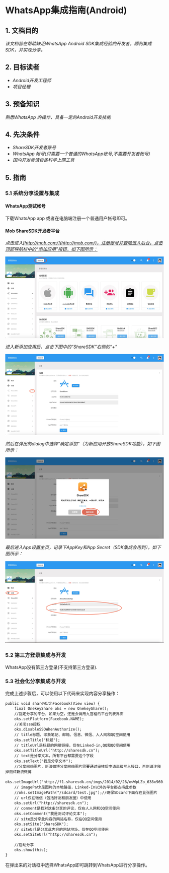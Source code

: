 # WhatsApp集成指南(Android)



## 1. 文档目的
*该文档旨在帮助缺乏WhatsApp Android SDK集成经验的开发者，顺利集成SDK，并实现分享。*


## 2. 目标读者
* *Android开发工程师*
* *项目经理*



## 3. 预备知识
*熟悉WhatsApp 的操作，具备一定的Android开发技能*



## 4. 先决条件
* *ShareSDK开发者账号*
* *WhatsApp 帐号(只需要一个普通的WhatsApp帐号,不需要开发者帐号)*
* *国内开发者请自备科学上网工具*



## 5. 指南

### 5.1 系统分享设置与集成

#### WhatsApp测试帐号
下载WhatsApp app 或者在电脑端注册一个普通用户帐号即可。

#### Mob ShareSDK开发者平台
*点击进入[http://mob.com/](http://mob.com/)，注册账号并登陆进入后台，点击顶部导航栏中的“添加应用”按钮，如下图所示：*

[![添加应用](/images/047A3651-EBF7-418D-96C9-59AFD05B17C6.png)](http://dashboard.mob.com/#!/index)

*进入新添加应用后，点击下图中的“ShareSDK”右侧的“+”*

[![添加ShareSDK](/images/AF346DEA-57C3-40AA-9F41-D40DD93783C9.png)](http://dashboard.mob.com/#!/setup/app)

*然后在弹出的dialog中选择“确定添加”（为新应用开放ShareSDK功能），如下图所示：*

[![确定添加](/images/3B0EDE9E-FA56-4538-93D0-F33D2798AFE1.png)](http://dashboard.mob.com/#!/setup/app)

*最后进入App设置主页，记录下AppKey和App Secret（SDK集成会用到），如下图所示：*

[![App设置](/images/5F5B4845-F9C0-4DFD-9BFB-FE35833F45E2.png)](http://dashboard.mob.com/#!/setup/app)


### 5.2 第三方登录集成与开发

WhatsApp没有第三方登录(不支持第三方登录).


### 5.3 社会化分享集成与开发

完成上述步骤后，可以使用以下代码来实现内容分享操作：
```
public void shareWithFacebook(View view) {
    final OnekeyShare oks = new OnekeyShare();
    //指定分享的平台，如果为空，还是会调用九宫格的平台列表界面
    oks.setPlatform(Facebook.NAME);
    //关闭sso授权
    oks.disableSSOWhenAuthorize();
    // title标题，印象笔记、邮箱、信息、微信、人人网和QQ空间使用
    oks.setTitle("标题");
    // titleUrl是标题的网络链接，仅在Linked-in,QQ和QQ空间使用
    oks.setTitleUrl("http://sharesdk.cn");
    // text是分享文本，所有平台都需要这个字段
    oks.setText("我是分享文本");
    //分享网络图片，新浪微博分享网络图片需要通过审核后申请高级写入接口，否则请注释掉测试新浪微博
    oks.setImageUrl("http://f1.sharesdk.cn/imgs/2014/02/26/owWpLZo_638x960.jpg");
    // imagePath是图片的本地路径，Linked-In以外的平台都支持此参数
    //oks.setImagePath("/sdcard/test.jpg");//确保SDcard下面存在此张图片
    // url仅在微信（包括好友和朋友圈）中使用
    oks.setUrl("http://sharesdk.cn");
    // comment是我对这条分享的评论，仅在人人网和QQ空间使用
    oks.setComment("我是测试评论文本");
    // site是分享此内容的网站名称，仅在QQ空间使用
    oks.setSite("ShareSDK");
    // siteUrl是分享此内容的网站地址，仅在QQ空间使用
    oks.setSiteUrl("http://sharesdk.cn");

    //启动分享
    oks.show(this);
}
```
在弹出来的对话框中选择WhatsApp即可跳转到WhatsApp进行分享操作。

